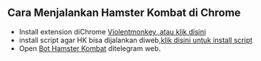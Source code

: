 ## Cara Menjalankan Hamster Kombat di Chrome
- Install extension diChrome [Violentmonkey, atau klik disini](https://chromewebstore.google.com/detail/violentmonkey/jinjaccalgkegednnccohejagnlnfdag)
- install script agar HK bisa dijalankan diweb,[klik disini untuk install script](https://github.com/lhuwux/hamsterkombatweb/raw/main/hamster-kombat.user.js)
- Open [Bot Hamster Kombat](https://web.telegram.org/k/#?tgaddr=tg%3A%2F%2Fresolve%3Fdomain%3DhaMster_kombat_bot%26appname%3Dstart%26startapp%3DkentId5986888546) ditelegram web.
